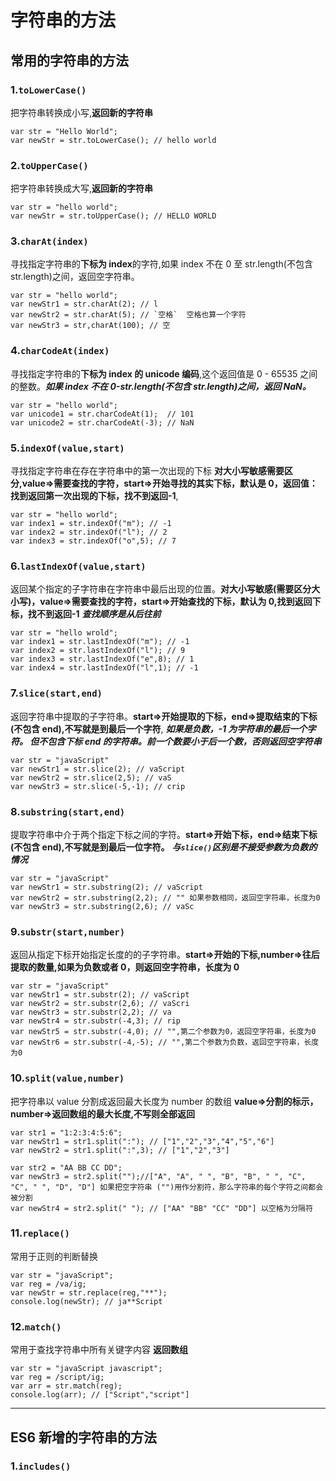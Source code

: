 # 字符串的方法

## 常用的字符串的方法

### 1.`toLowerCase()`

把字符串转换成小写,**返回新的字符串**

```
var str = "Hello World";
var newStr = str.toLowerCase(); // hello world
```

### 2.`toUpperCase()`

把字符串转换成大写,**返回新的字符串**

```
var str = "hello world";
var newStr = str.toUpperCase(); // HELLO WORLD
```

### 3.`charAt(index)`

寻找指定字符串的**下标为 index**的字符,如果 index 不在 0 至 str.length(不包含 str.length)之间，返回空字符串。

```
var str = "hello world";
var newStr1 = str.charAt(2); // l
var newStr2 = str.charAt(5); // `空格`  空格也算一个字符
var newStr3 = str,charAt(100); // 空
```

### 4.`charCodeAt(index)`

寻找指定字符串的**下标为 index 的 unicode 编码**,这个返回值是 0 - 65535 之间的整数。**_如果 index 不在 0-str.length(不包含 str.length)之间，返回 NaN。_**

```
var str = "hello world";
var unicode1 = str.charCodeAt(1);  // 101
var unicode2 = str.charCodeAt(-3); // NaN
```

### 5.`indexOf(value,start)`

寻找指定字符串在存在字符串中的第一次出现的下标 **对大小写敏感需要区分,value=>需要查找的字符，start=>开始寻找的其实下标，默认是 0，返回值：找到返回第一次出现的下标，找不到返回-1**,

```
var str = "hello world";
var index1 = str.indexOf("m"); // -1
var index2 = str.indexOf("l"); // 2
var index3 = str.indexOf("o",5); // 7
```

### 6.`lastIndexOf(value,start)`

返回某个指定的子字符串在字符串中最后出现的位置。**对大小写敏感(需要区分大小写)，value=>需要查找的字符，start=>开始查找的下标，默认为 0,找到返回下标，找不到返回-1** **_查找顺序是从后往前_**

```
var str = "hello wrold";
var index1 = str.lastIndexOf("m"); // -1
var index2 = str.lastIndexOf("l"); // 9
var index3 = str.lastIndexOf("e",8); // 1
var index4 = str.lastIndexOf("l",1); // -1
```

### 7.`slice(start,end)`

返回字符串中提取的子字符串。**start=>开始提取的下标，end=>提取结束的下标(不包含 end),不写就是到最后一个字符**, **_如果是负数，-1 为字符串的最后一个字符。 但不包含下标 end 的字符串。前一个数要小于后一个数，否则返回空字符串_**

```
var str = "javaScript"
var newStr1 = str.slice(2); // vaScript
var newStr2 = str.slice(2,5); // vaS
var newStr3 = str.slice(-5,-1); // crip
```

### 8.`substring(start,end)`

提取字符串中介于两个指定下标之间的字符。**start=>开始下标，end=>结束下标(不包含 end),不写就是到最后一位字符。** **_与`slice()`区别是不接受参数为负数的情况_**

```
var str = "javaScript"
var newStr1 = str.substring(2); // vaScript
var newStr2 = str.substring(2,2); // "" 如果参数相同，返回空字符串，长度为0
var newStr3 = str.substring(2,6); // vaSc
```

### 9.`substr(start,number)`

返回从指定下标开始指定长度的的子字符串。**start=>开始的下标,number=>往后提取的数量,如果为负数或者 0，则返回空字符串，长度为 0**

```
var str = "javaScript"
var newStr1 = str.substr(2); // vaScript
var newStr2 = str.substr(2,6); // vaScri
var newStr3 = str.substr(2,2); // va
var newStr4 = str.substr(-4,3); // rip
var newStr5 = str.substr(-4,0); // "",第二个参数为0，返回空字符串，长度为0
var newStr6 = str.substr(-4,-5); // "",第二个参数为负数，返回空字符串，长度为0
```

### 10.`split(value,number)`

把字符串以 value 分割成返回最大长度为 number 的数组 **value=>分割的标示，number=>返回数组的最大长度,不写则全部返回**

```
var str1 = "1:2:3:4:5:6";
var newStr1 = str1.split(":"); // ["1","2","3","4","5","6"]
var newStr2 = str1.split(":",3); // ["1","2","3"]

var str2 = "AA BB CC DD";
var newStr3 = str2.split("");//["A", "A", " ", "B", "B", " ", "C", "C", " ", "D", "D"] 如果把空字符串 ("")用作分割符，那么字符串的每个字符之间都会被分割
var newStr4 = str2.split(" "); // ["AA" "BB" "CC" "DD"] 以空格为分隔符
```

### 11.`replace()`

常用于正则的判断替换

```
var str = "javaScript";
var reg = /va/ig;
var newStr = str.replace(reg,"**");
console.log(newStr); // ja**Script
```

### 12.`match()`

常用于查找字符串中所有关键字内容 **返回数组**

```
var str = "javaScript javascript";
var reg = /script/ig;
var arr = str.match(reg);
console.log(arr); // ["Script","script"]
```

---

## ES6 新增的字符串的方法

### 1.`includes()`
